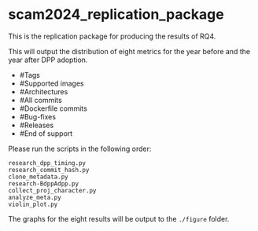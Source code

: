 # scam2024_replication_package

This is the replication package for producing the results of RQ4.

This will output the distribution of eight metrics for the year before and the year after DPP adoption.
- #Tags
- #Supported images
- #Architectures
- #All commits
- #Dockerfile commits
- #Bug-fixes
- #Releases
- #End of support

Please run the scripts in the following order:
```
research_dpp_timing.py
research_commit_hash.py
clone_metadata.py
research-BdppAdpp.py
collect_proj_character.py
analyze_meta.py
violin_plot.py
```
The graphs for the eight results will be output to the ``./figure`` folder.
